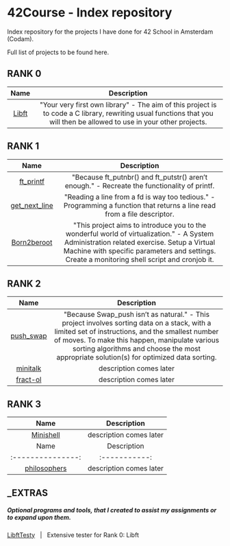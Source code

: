 # 42Course - Index repository

Index repository for the projects I have done for 42 School in Amsterdam (Codam).

Full list of projects to be found here.

## RANK 0
|			Name				| Description	|
|:---------------:|:-----------:|
[Libft](https://github.com/f-ras-42Course/libft) | "Your very first own library" - The aim of this project is to code a C library, rewriting usual functions that you will then be allowed to use in your other projects. |

## RANK 1
|			Name				| Description	|
|:---------------:|:-----------:|
[ft_printf](https://github.com/f-ras-42Course/ft_printf) | "Because ft_putnbr() and ft_putstr() aren’t enough." - Recreate the functionality of printf. |
[get_next_line](https://github.com/f-ras-42Course/get_next_line) | "Reading a line from a fd is way too tedious." - Programming a function that returns a line read from a file descriptor. |
[Born2beroot](https://github.com/f-ras-42Course/born2beroot) | "This project aims to introduce you to the wonderful world of virtualization." - A System Administration related exercise. Setup a Virtual Machine with specific parameters and settings. Create a monitoring shell script and cronjob it. |

## RANK 2
|			Name				| Description	|
|:---------------:|:-----------:|
[push_swap](https://github.com/f-ras-42Course/push_swap) | "Because Swap_push isn’t as natural." - This project involves sorting data on a stack, with a limited set of instructions, and the smallest number of moves. To make this happen, manipulate various sorting algorithms and choose the most appropriate solution(s) for optimized data sorting. |
[minitalk](https://github.com/f-ras-42Course/minitalk) | description comes later |
[fract-ol](https://github.com/f-ras-42Course/fract-ol) | description comes later |

## RANK 3
|			Name				| Description	|
|:---------------:|:-----------:|
[Minishell](https://github.com/f-ras-42Course/minishell) | description comes later |
|			Name				| Description	|
|:---------------:|:-----------:|
[philosophers](https://github.com/f-ras-42Course/philosophers) | description comes later |

## _EXTRAS
##### Optional programs and tools, that I created to assist my assignments or to expand upon them.
[LibftTesty](https://github.com/f-ras-42Course/_EXTRAS/tree/main/LibftTesty) &nbsp; | &nbsp; Extensive tester for Rank 0: Libft

